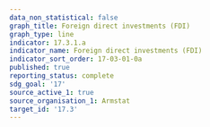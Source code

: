 ```yaml
---
data_non_statistical: false
graph_title: Foreign direct investments (FDI)
graph_type: line
indicator: 17.3.1.a
indicator_name: Foreign direct investments (FDI)
indicator_sort_order: 17-03-01-0a
published: true
reporting_status: complete
sdg_goal: '17'
source_active_1: true
source_organisation_1: Armstat
target_id: '17.3'
---
```

